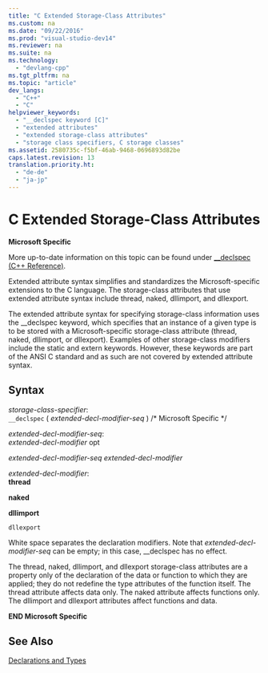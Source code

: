 ```yaml
---
title: "C Extended Storage-Class Attributes"
ms.custom: na
ms.date: "09/22/2016"
ms.prod: "visual-studio-dev14"
ms.reviewer: na
ms.suite: na
ms.technology: 
  - "devlang-cpp"
ms.tgt_pltfrm: na
ms.topic: "article"
dev_langs: 
  - "C++"
  - "C"
helpviewer_keywords: 
  - "__declspec keyword [C]"
  - "extended attributes"
  - "extended storage-class attributes"
  - "storage class specifiers, C storage classes"
ms.assetid: 2580735c-f5bf-46ab-9468-0696893d82be
caps.latest.revision: 13
translation.priority.ht: 
  - "de-de"
  - "ja-jp"
---
```

# C Extended Storage-Class Attributes
**Microsoft Specific**  
  
 More up-to-date information on this topic can be found under [__declspec (C++ Reference)](../VS_csharp/__declspec.md).  
  
 Extended attribute syntax simplifies and standardizes the Microsoft-specific extensions to the C language. The storage-class attributes that use extended attribute syntax include thread, naked, dllimport, and dllexport.  
  
 The extended attribute syntax for specifying storage-class information uses the __declspec keyword, which specifies that an instance of a given type is to be stored with a Microsoft-specific storage-class attribute (thread, naked, dllimport, or dllexport). Examples of other storage-class modifiers include the static and extern keywords. However, these keywords are part of the ANSI C standard and as such are not covered by extended attribute syntax.  
  
## Syntax  
 *storage-class-specifier*:  
 `__declspec` ( *extended-decl-modifier-seq* ) /* Microsoft Specific \*/  
  
 *extended-decl-modifier-seq*:  
 *extended-decl-modifier* opt  
  
 *extended-decl-modifier-seq extended-decl-modifier*  
  
 *extended-decl-modifier*:  
 **thread**  
  
 **naked**  
  
 **dllimport**  
  
 `dllexport`  
  
 White space separates the declaration modifiers. Note that *extended-decl-modifier-seq* can be empty; in this case, __declspec has no effect.  
  
 The thread, naked, dllimport, and dllexport storage-class attributes are a property only of the declaration of the data or function to which they are applied; they do not redefine the type attributes of the function itself. The thread attribute affects data only. The naked attribute affects functions only. The dllimport and dllexport attributes affect functions and data.  
  
 **END Microsoft Specific**  
  
## See Also  
 [Declarations and Types](../VS_csharp/declarations-and-types.md)